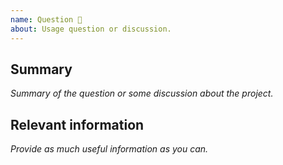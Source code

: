 ```yaml
---
name: Question 🤔
about: Usage question or discussion.
---
```


## Summary
_Summary of the question or some discussion about the project._

## Relevant information
_Provide as much useful information as you can._
